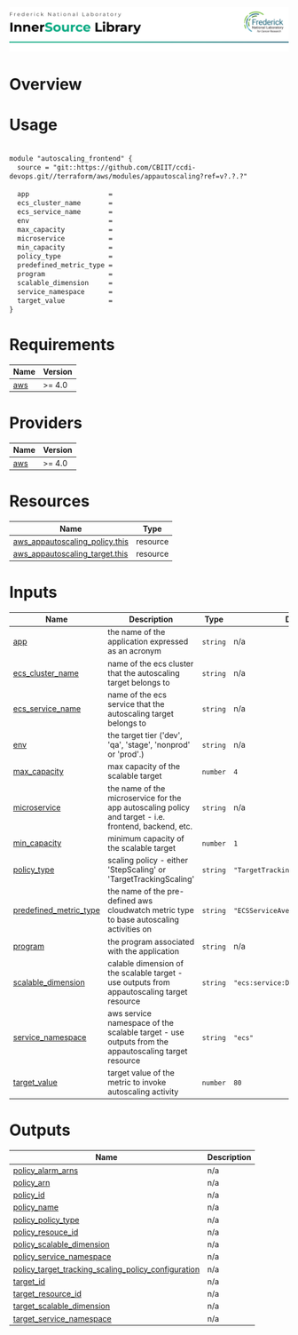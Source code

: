 ![Frederick National Laboratory](./assets/fnl.svg)

# Overview 

# Usage

<pre><code>
module "autoscaling_frontend" {
  source = "git::https://github.com/CBIIT/ccdi-devops.git//terraform/aws/modules/appautoscaling?ref=v?.?.?"

  app                    = 
  ecs_cluster_name       = 
  ecs_service_name       = 
  env                    = 
  max_capacity           = 
  microservice           = 
  min_capacity           = 
  policy_type            = 
  predefined_metric_type = 
  program                = 
  scalable_dimension     = 
  service_namespace      =
  target_value           = 
}
</code></pre>

<!-- BEGIN_TF_DOCS -->
# Requirements

| Name | Version |
|------|---------|
| <a name="requirement_aws"></a> [aws](#requirement\_aws) | >= 4.0 |

# Providers

| Name | Version |
|------|---------|
| <a name="provider_aws"></a> [aws](#provider\_aws) | >= 4.0 |

# Resources

| Name | Type |
|------|------|
| [aws_appautoscaling_policy.this](https://registry.terraform.io/providers/hashicorp/aws/latest/docs/resources/appautoscaling_policy) | resource |
| [aws_appautoscaling_target.this](https://registry.terraform.io/providers/hashicorp/aws/latest/docs/resources/appautoscaling_target) | resource |

# Inputs

| Name | Description | Type | Default | Required |
|------|-------------|------|---------|:--------:|
| <a name="input_app"></a> [app](#input\_app) | the name of the application expressed as an acronym | `string` | n/a | yes |
| <a name="input_ecs_cluster_name"></a> [ecs\_cluster\_name](#input\_ecs\_cluster\_name) | name of the ecs cluster that the autoscaling target belongs to | `string` | n/a | yes |
| <a name="input_ecs_service_name"></a> [ecs\_service\_name](#input\_ecs\_service\_name) | name of the ecs service that the autoscaling target belongs to | `string` | n/a | yes |
| <a name="input_env"></a> [env](#input\_env) | the target tier ('dev', 'qa', 'stage', 'nonprod' or 'prod'.) | `string` | n/a | yes |
| <a name="input_max_capacity"></a> [max\_capacity](#input\_max\_capacity) | max capacity of the scalable target | `number` | `4` | no |
| <a name="input_microservice"></a> [microservice](#input\_microservice) | the name of the microservice for the app autoscaling policy and target - i.e. frontend, backend, etc. | `string` | n/a | yes |
| <a name="input_min_capacity"></a> [min\_capacity](#input\_min\_capacity) | minimum capacity of the scalable target | `number` | `1` | no |
| <a name="input_policy_type"></a> [policy\_type](#input\_policy\_type) | scaling policy - either 'StepScaling' or 'TargetTrackingScaling' | `string` | `"TargetTrackingScaling"` | no |
| <a name="input_predefined_metric_type"></a> [predefined\_metric\_type](#input\_predefined\_metric\_type) | the name of the pre-defined aws cloudwatch metric type to base autoscaling activities on | `string` | `"ECSServiceAverageCPUUtilization"` | no |
| <a name="input_program"></a> [program](#input\_program) | the program associated with the application | `string` | n/a | yes |
| <a name="input_scalable_dimension"></a> [scalable\_dimension](#input\_scalable\_dimension) | calable dimension of the scalable target - use outputs from appautoscaling target resource | `string` | `"ecs:service:DesiredCount"` | no |
| <a name="input_service_namespace"></a> [service\_namespace](#input\_service\_namespace) | aws service namespace of the scalable target - use outputs from the appautoscaling target resource | `string` | `"ecs"` | no |
| <a name="input_target_value"></a> [target\_value](#input\_target\_value) | target value of the metric to invoke autoscaling activity | `number` | `80` | no |

# Outputs

| Name | Description |
|------|-------------|
| <a name="output_policy_alarm_arns"></a> [policy\_alarm\_arns](#output\_policy\_alarm\_arns) | n/a |
| <a name="output_policy_arn"></a> [policy\_arn](#output\_policy\_arn) | n/a |
| <a name="output_policy_id"></a> [policy\_id](#output\_policy\_id) | n/a |
| <a name="output_policy_name"></a> [policy\_name](#output\_policy\_name) | n/a |
| <a name="output_policy_policy_type"></a> [policy\_policy\_type](#output\_policy\_policy\_type) | n/a |
| <a name="output_policy_resouce_id"></a> [policy\_resouce\_id](#output\_policy\_resouce\_id) | n/a |
| <a name="output_policy_scalable_dimension"></a> [policy\_scalable\_dimension](#output\_policy\_scalable\_dimension) | n/a |
| <a name="output_policy_service_namespace"></a> [policy\_service\_namespace](#output\_policy\_service\_namespace) | n/a |
| <a name="output_policy_target_tracking_scaling_policy_configuration"></a> [policy\_target\_tracking\_scaling\_policy\_configuration](#output\_policy\_target\_tracking\_scaling\_policy\_configuration) | n/a |
| <a name="output_target_id"></a> [target\_id](#output\_target\_id) | n/a |
| <a name="output_target_resource_id"></a> [target\_resource\_id](#output\_target\_resource\_id) | n/a |
| <a name="output_target_scalable_dimension"></a> [target\_scalable\_dimension](#output\_target\_scalable\_dimension) | n/a |
| <a name="output_target_service_namespace"></a> [target\_service\_namespace](#output\_target\_service\_namespace) | n/a |
<!-- END_TF_DOCS -->